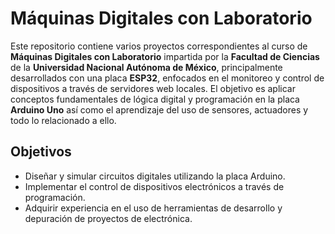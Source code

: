 # Máquinas Digitales con Laboratorio

Este repositorio contiene varios proyectos correspondientes al curso de **Máquinas Digitales con Laboratorio** impartida por la **Facultad de Ciencias** de la **Universidad Nacional Autónoma de México**, principalmente desarrollados con una placa **ESP32**, enfocados en el monitoreo y control de dispositivos a través de servidores web locales. El objetivo es aplicar conceptos fundamentales de lógica digital y programación en la placa **Arduino Uno** así como el aprendizaje del uso de sensores, actuadores y todo lo relacionado a ello.

## Objetivos

- Diseñar y simular circuitos digitales utilizando la placa Arduino.
- Implementar el control de dispositivos electrónicos a través de programación.
- Adquirir experiencia en el uso de herramientas de desarrollo y depuración de proyectos de electrónica.

